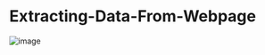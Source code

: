# Extracting-Data-From-Webpage

![image](https://user-images.githubusercontent.com/57283161/82080591-7c569800-9702-11ea-9631-5eb8e1c88a09.png)
